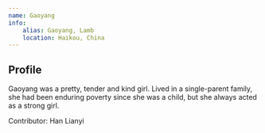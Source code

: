 ```yaml
---
name: Gaoyang
info:
    alias: Gaoyang, Lamb
    location: Haikou, China
---
```


## Profile

Gaoyang was a pretty, tender and kind girl. Lived in a single-parent family, she had been enduring poverty since she was a child, but she always acted as a strong girl.

Contributor: Han Lianyi
